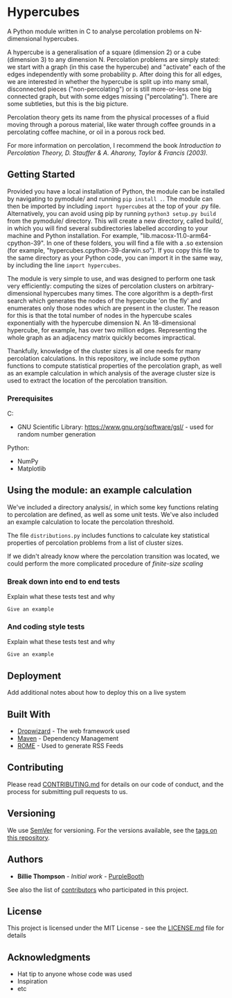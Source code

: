 # Hypercubes

A Python module written in C to analyse percolation problems on N-dimensional hypercubes. 

A hypercube is a generalisation of a square (dimension 2) or a cube (dimension 3) to any dimension N. Percolation problems are simply stated: we start with a graph (in this case the hypercube) and "activate" each of the edges independently with some probability p. After doing this for all edges, we are interested in whether the hypercube is split up into many small, disconnected pieces ("non-percolating") or is still more-or-less one big connected graph, but with some edges missing ("percolating"). There are some subtleties, but this is the big picture. 

Percolation theory gets its name from the physical processes of a fluid moving through a porous material, like water through coffee grounds in a percolating coffee machine, or oil in a porous rock bed. 


For more information on percolation, I recommend the book *Introduction to Percolation Theory, D. Stauffer & A. Aharony, Taylor & Francis (2003).*

## Getting Started

Provided you have a local installation of Python, the module can be installed by navigating to pymodule/ and running `pip install .`. The module can then be imported by including `import hypercubes` at the top of your .py file. Alternatively, you can avoid using pip by running `python3 setup.py build` from the pymodule/ directory. This will create a new directory, called build/, in which you will find several subdirectories labelled according to your machine and Python installation. For example, "lib.macosx-11.0-arm64-cpython-39". In one of these folders, you will find a file with a .so extension (for example, "hypercubes.cpython-39-darwin.so"). If you copy this file to the same directory as your Python code, you can import it in the same way, by including the line `import hypercubes`. 

The module is very simple to use, and was designed to perform one task very efficiently: computing the sizes of percolation clusters on arbitrary-dimensional hypercubes many times. The core algorithm is a depth-first search which generates the nodes of the hypercube 'on the fly' and enumerates only those nodes which are present in the cluster. The reason for this is that the total number of nodes in the hypercube scales exponentially with the hypercube dimension N. An 18-dimensional hypercube, for example, has over two million edges. Representing the whole graph as an adjacency matrix quickly becomes impractical.

Thankfully, knowledge of the cluster sizes is all one needs for many percolation calculations. In this repository, we include some python functions to compute statistical properties of the percolation graph, as well as an example calculation in which analysis of the average cluster size is used to extract the location of the percolation transition.

### Prerequisites

C:

* GNU Scientific Library: https://www.gnu.org/software/gsl/ - used for random number generation

Python:

* NumPy
* Matplotlib

## Using the module: an example calculation

We've included a directory analysis/, in which some key functions relating to percolation are defined, as well as some unit tests. We've also included an example calculation to locate the percolation threshold.

The file `distributions.py` includes functions to calculate key statistical properties of percolation problems from a list of cluster sizes. 



If we didn't already know where the percolation transition was located, we could perform the more complicated procedure of *finite-size scaling*


### Break down into end to end tests

Explain what these tests test and why

```
Give an example
```

### And coding style tests

Explain what these tests test and why

```
Give an example
```

## Deployment

Add additional notes about how to deploy this on a live system

## Built With

* [Dropwizard](http://www.dropwizard.io/1.0.2/docs/) - The web framework used
* [Maven](https://maven.apache.org/) - Dependency Management
* [ROME](https://rometools.github.io/rome/) - Used to generate RSS Feeds

## Contributing

Please read [CONTRIBUTING.md](https://gist.github.com/PurpleBooth/b24679402957c63ec426) for details on our code of conduct, and the process for submitting pull requests to us.

## Versioning

We use [SemVer](http://semver.org/) for versioning. For the versions available, see the [tags on this repository](https://github.com/your/project/tags). 

## Authors

* **Billie Thompson** - *Initial work* - [PurpleBooth](https://github.com/PurpleBooth)

See also the list of [contributors](https://github.com/your/project/contributors) who participated in this project.

## License

This project is licensed under the MIT License - see the [LICENSE.md](LICENSE.md) file for details

## Acknowledgments

* Hat tip to anyone whose code was used
* Inspiration
* etc

